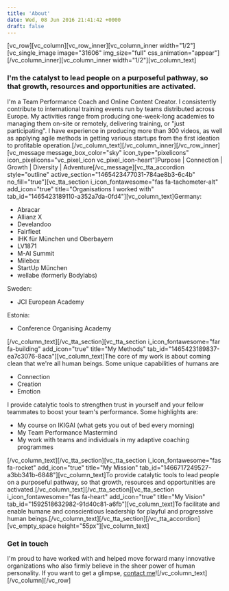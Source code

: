 ```yaml
---
title: 'About'
date: Wed, 08 Jun 2016 21:41:42 +0000
draft: false
---
```


\[vc\_row\]\[vc\_column\]\[vc\_row\_inner\]\[vc\_column\_inner width="1/2"\]\[vc\_single\_image image="31606" img\_size="full" css\_animation="appear"\]\[/vc\_column\_inner\]\[vc\_column\_inner width="1/2"\]\[vc\_column\_text\]

### I'm the catalyst to lead people on a purposeful pathway, so that growth, resources and opportunities are activated.

I'm a Team Performance Coach and Online Content Creator. I consistently contribute to international training events run by teams distributed across Europe. My activities range from producing one-week-long academies to managing them on-site or remotely, delivering training, or "just participating". I have experience in producing more than 300 videos, as well as applying agile methods in getting various startups from the first ideation to profitable operation.\[/vc\_column\_text\]\[/vc\_column\_inner\]\[/vc\_row\_inner\]\[vc\_message message\_box\_color="sky" icon\_type="pixelicons" icon\_pixelicons="vc\_pixel\_icon vc\_pixel\_icon-heart"\]Purpose | Connection | Growth | Diversity | Adventure\[/vc\_message\]\[vc\_tta\_accordion style="outline" active\_section="1465423477031-784ae8b3-6c4b" no\_fill="true"\]\[vc\_tta\_section i\_icon\_fontawesome="fas fa-tachometer-alt" add\_icon="true" title="Organisations I worked with" tab\_id="1465423189110-a352a7da-0fd4"\]\[vc\_column\_text\]Germany:

*   Abracar
*   Allianz X
*   Develandoo
*   Fairfleet
*   IHK für München und Oberbayern
*   LV1871
*   M-AI Summit
*   Milebox
*   StartUp München
*   wellabe (formerly Bodylabs)

Sweden:

*   JCI European Academy

Estonia:

*   Conference Organising Academy

\[/vc\_column\_text\]\[/vc\_tta\_section\]\[vc\_tta\_section i\_icon\_fontawesome="far fa-building" add\_icon="true" title="My Methods" tab\_id="1465423189837-ea7c3076-8aca"\]\[vc\_column\_text\]The core of my work is about coming clean that we're all human beings. Some unique capabilities of humans are

*   Connection
*   Creation
*   Emotion

I provide catalytic tools to strengthen trust in yourself and your fellow teammates to boost your team's performance. Some highlights are:

*   My course on IKIGAI (what gets you out of bed every morning)
*   My Team Performance Mastermind
*   My work with teams and individuals in my adaptive coaching programmes

\[/vc\_column\_text\]\[/vc\_tta\_section\]\[vc\_tta\_section i\_icon\_fontawesome="fas fa-rocket" add\_icon="true" title="My Mission" tab\_id="1466717249527-a3bb341b-6848"\]\[vc\_column\_text\]To provide catalytic tools to lead people on a purposeful pathway, so that growth, resources and opportunities are activated.\[/vc\_column\_text\]\[/vc\_tta\_section\]\[vc\_tta\_section i\_icon\_fontawesome="fas fa-heart" add\_icon="true" title="My Vision" tab\_id="1592518632982-91d40c81-a6fb"\]\[vc\_column\_text\]To facilitate and enable humane and conscientious leadership for playful and progressive human beings.\[/vc\_column\_text\]\[/vc\_tta\_section\]\[/vc\_tta\_accordion\]\[vc\_empty\_space height="55px"\]\[vc\_column\_text\]

### Get in touch

I'm proud to have worked with and helped move forward many innovative organizations who also firmly believe in the sheer power of human personality. If you want to get a glimpse, [contact me](https://cheret.de/contact/)!\[/vc\_column\_text\]\[/vc\_column\]\[/vc\_row\]